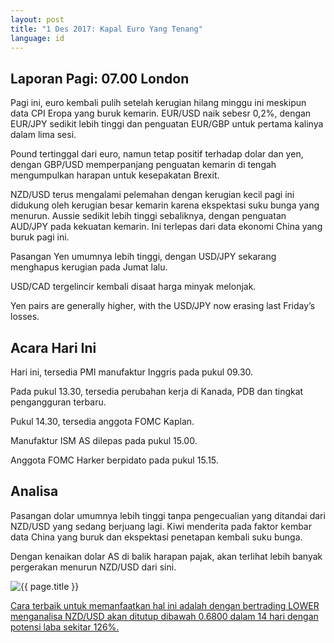 ```yaml
---
layout: post
title: "1 Des 2017: Kapal Euro Yang Tenang"
language: id
---
```

## Laporan Pagi: 07.00 London

Pagi ini, euro kembali pulih setelah kerugian hilang minggu ini meskipun data CPI Eropa yang buruk kemarin. EUR/USD naik sebesr 0,2%, dengan EUR/JPY sedikit lebih tinggi dan penguatan EUR/GBP untuk pertama kalinya dalam lima sesi.

Pound tertinggal dari euro, namun tetap positif terhadap dolar dan yen, dengan GBP/USD memperpanjang penguatan kemarin di tengah mengumpulkan harapan untuk kesepakatan Brexit.

NZD/USD terus mengalami pelemahan dengan kerugian kecil pagi ini didukung oleh kerugian besar kemarin karena ekspektasi suku bunga yang menurun. Aussie sedikit lebih tinggi sebaliknya, dengan penguatan AUD/JPY pada kekuatan kemarin. Ini terlepas dari data ekonomi China yang buruk pagi ini.

Pasangan Yen umumnya lebih tinggi, dengan USD/JPY sekarang menghapus kerugian pada Jumat lalu.

USD/CAD tergelincir kembali disaat harga minyak melonjak.

Yen pairs are generally higher, with the USD/JPY now erasing last Friday’s losses.

## Acara Hari Ini

Hari ini, tersedia PMI manufaktur Inggris pada pukul 09.30.

Pada pukul 13.30, tersedia perubahan kerja di Kanada, PDB dan tingkat pengangguran terbaru.

Pukul 14.30, tersedia anggota FOMC Kaplan.

Manufaktur ISM AS dilepas pada pukul 15.00.

Anggota FOMC Harker berpidato pada pukul 15.15.

## Analisa

Pasangan dolar umumnya lebih tinggi tanpa pengecualian yang ditandai dari NZD/USD yang sedang berjuang lagi. Kiwi menderita pada faktor kembar data China yang buruk dan ekspektasi penetapan kembali suku bunga.

Dengan kenaikan dolar AS di balik harapan pajak, akan terlihat lebih banyak pergerakan menurun NZD/USD dari sini.

<img src="{{ site.url }}/images/dec/id-01-dec-17.png" alt="{{ page.title }}" title="{{ page.title }}">

<a href="%LINK%%?currency=USD& market=forex&underlying=frxNZDUSD&formname=higherlower&duration_amount=14&duration_units=d&amount=10&amount_type=payout&expiry_type=duration&barrier=0.6800" target="_blank">Cara terbaik untuk memanfaatkan hal ini adalah dengan bertrading LOWER menganalisa NZD/USD akan ditutup dibawah 0.6800 dalam 14 hari dengan potensi laba sekitar 126%.</a>